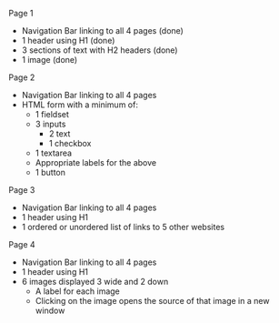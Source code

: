 Page 1
  - Navigation Bar linking to all 4 pages (done)
  - 1 header using H1 (done)
  - 3 sections of text with H2 headers (done)
  - 1 image (done)

Page 2
  - Navigation Bar linking to all 4 pages
  - HTML form with a minimum of:
    - 1 fieldset
    - 3 inputs
       - 2 text
       - 1 checkbox
    - 1 textarea
    - Appropriate labels for the above
    - 1 button

Page 3
  - Navigation Bar linking to all 4 pages
  - 1 header using H1
  - 1 ordered or unordered list of links to 5 other websites

Page 4
  - Navigation Bar linking to all 4 pages
  - 1 header using H1
  - 6 images displayed 3 wide and 2 down
    - A label for each image
    - Clicking on the image opens the source of that image in a new window

